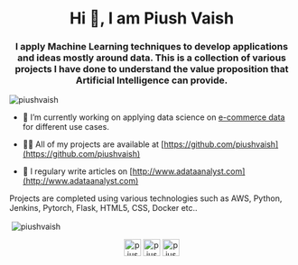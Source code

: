 <h1 align="center">Hi 👋, I am Piush Vaish</h1>
<h3 align="center">I apply Machine Learning techniques to develop applications and ideas mostly around data. This is a collection of various projects I have done to understand the value proposition that Artificial Intelligence can provide.</h3>

<p align="left"> <img src="https://komarev.com/ghpvc/?username=piushvaish" alt="piushvaish" /> </p>

- 🔭 I’m currently working on applying data science on [e-commerce data](https://github.com/piushvaish/online-retail) for different use cases.

- 👨‍💻 All of my projects are available at [https://github.com/piushvaish](https://github.com/piushvaish)

- 📝 I regulary write articles on [http://www.adataanalyst.com](http://www.adataanalyst.com)

<p>Projects are completed using various technologies such as AWS, Python, Jenkins, Pytorch, Flask, HTML5, CSS, Docker etc..</p>

<p>&nbsp;<img align="center" src="https://github-readme-stats.vercel.app/api?username=piushvaish&show_icons=true" alt="piushvaish" /></p>

<p align="center">
<a href="https://twitter.com/piushvaish" target="blank"><img align="center" src="https://cdn.jsdelivr.net/npm/simple-icons@3.0.1/icons/twitter.svg" alt="piushvaish" height="30" width="30" /></a>
<a href="https://linkedin.com/in/piushvaish" target="blank"><img align="center" src="https://cdn.jsdelivr.net/npm/simple-icons@3.0.1/icons/linkedin.svg" alt="piushvaish" height="30" width="30" /></a>
<a href="https://kaggle.com/piushvaish" target="blank"><img align="center" src="https://cdn.jsdelivr.net/npm/simple-icons@3.0.1/icons/kaggle.svg" alt="piushvaish" height="30" width="30" /></a>
</p>

